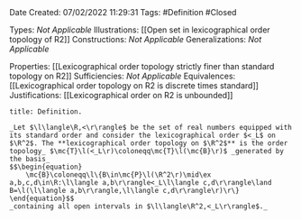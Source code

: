 <br />
<br />

Date Created: 07/02/2022 11:29:31
Tags: #Definition #Closed 

Types: _Not Applicable_
Illustrations: [[Open set in lexicographical order topology of R2]]
Constructions: _Not Applicable_
Generalizations: _Not Applicable_

Properties: [[Lexicographical order topology strictly finer than standard topology on R2]]
Sufficiencies: _Not Applicable_
Equivalences: [[Lexicographical order topology on R2 is discrete times standard]]
Justifications: [[Lexicographical order on R2 is unbounded]]

``` ad-Definition
title: Definition.

_Let $\l\langle\R,<\r\rangle$ be the set of real numbers equipped with its standard order and consider the lexicographical order $<_L$ on $\R^2$. The **lexicographical order topology on $\R^2$** is the order topology_ $\mc{T}\l(<_L\r)\coloneqq\mc{T}\l(\mc{B}\r)$ _generated by the basis_
$$\begin{equation}
    \mc{B}\coloneqq\l\{B\in\mc{P}\l(\R^2\r)\mid\ex a,b,c,d\in\R:\l\langle a,b\r\rangle<_L\l\langle c,d\r\rangle\land B=\l(\l\langle a,b\r\rangle,\l\langle c,d\r\rangle\r)\r\}
\end{equation}$$
_containing all open intervals in $\l\langle\R^2,<_L\r\rangle$._

```
